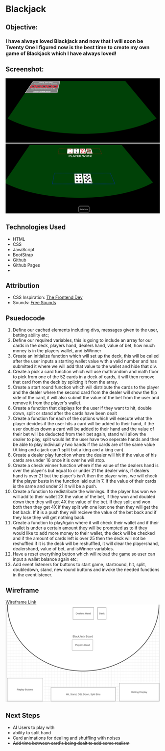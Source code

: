 # Blackjack
## Objective:
### I have always loved Blackjack and now that I will soon be Twenty One I figured now is the best time to create my own game of Blackjack which I have always loved!
## Screenshot:
![Screenshot 1](https://raw.githubusercontent.com/blakeromano/blackjack/main/ReadMe-Pictures/Game-Screenshot-One.png)
![Screenshot 2](https://raw.githubusercontent.com/blakeromano/blackjack/main/ReadMe-Pictures/Game-Screenshot-Two.png)
## Technologies Used
* HTML
* CSS
* JavaScript
* BootStrap
* Github
* Github Pages
* 
## Attribution
* CSS Inspiration: [The Frontend Dev](https://www.thefrontenddev.com/view/lets-create-a-vanilla-javascript-blackjack-game-part-1--the-board-setup-tutorial-)
* Sounds: [Free Sounds](https://freesound.org/)

## Psuedocode 
1. Define our cached elements including divs, messages given to the user, betting ability etc;
2. Define our required variables, this is going to include an array for our cards in the deck, players hand, dealers hand, value of bet, how much money is in the players wallet, and isWinner
3. Create an initialize function which will set up the deck, this will be called after the user inputs a starting wallet value with a valid number and has submitted it where we will add that value to the wallet and hide that div.
4. Create a pick a card function which will use mathrandom and math floor to pick from one of the 52 cards in a deck of cards, it will then remove that card from the deck by splicing it from the array.
5. Create a start round function which will distribute the cards to the player and the dealer where the second card from the dealer will show the flip side of the card, it will also submit the value of the bet from the user and remove it from the player's wallet.
6. Create a function that displays for the user if they want to hit, double down, split or stand after the cards have been dealt
7. Create a function for each of the options which will execute what the player decides if the user hits a card will be added to their hand, if the user doubles down a card will be added to their hand and the value of their bet will be deducted from their bet again, stand will allow the dealer to play, split would let the user have two seperate hands and then be able to play indiviually two hands if the cards are of the same value (A king and a jack can't split but a king and a king can).
8. Create a dealer play function where the dealer will hit if the value of his cards are under 16 once it is over he will stop. 
9. Create a check winner function where if the value of the dealers hand is over the player's but equal to or under 21 the dealer wins, if dealers hand is over 21 but the player's isn't then the player wins, we will check if the player busts in the function laid out in 7. If the value of their cards is the same and under 21 it will be a push.
10. Create a function to redistribute the winnings. If the player has won we will add to their wallet 2X the value of the bet, if they won and doubled down then they will get 4X the value of the bet. If they split and won both then they get 4X if they split win one lost one then they will get the bet back. If it is a push they will recieve the value of the bet back and if they lose they will get nothing back.
11. Create a function to playAgain where it will check their wallet and if their wallet is under a certain amount they will be prompted as to if they would like to add more money to their wallet, the deck will be checked and if the amount of cards left is over 25 then the deck will not be reshuffled if it is the deck will be reshuffled, it will clear the playershand, dealershand, value of bet, and isWinner variables.
12. Have a reset everything button which will reload the game so user can input a wallet balance again etc;
13. Add event listeners for buttons to start game, startround, hit, split, doubledown, stand, new round buttons and invoke the needed functions in the eventlistener.  

## Wireframe
[Wireframe Link](https://wireframe.cc/3ud7AK)
![Wireframe](https://raw.githubusercontent.com/blakeromano/blackjack/main/ReadMe-Pictures/Wireframe.png)
## Next Steps
* AI Users to play with 
* ability to split hand
* Card animations for dealing and shuffling with noises
* ~~Add time between card's being dealt to add some realism~~

